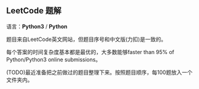 ## LeetCode 题解 
语言：**Python3** / **Python**  

题目来自LeetCode英文网站，但题目序号和中文版(力扣)是一致的。

每个答案的时间复杂度基本都是最优的，大多数能够faster than 95% of Python/Python3 online submissions。  

(TODO)最近准备把之前做过的题目整理下来。按照题目顺序，每100题放入一个文件夹内。
